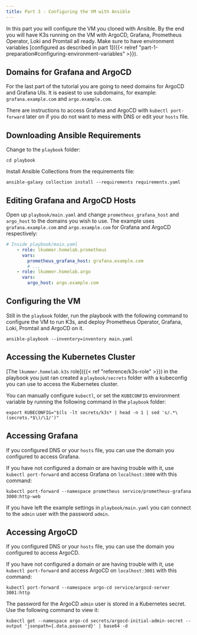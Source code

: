 ```yaml
---
title: Part 3 - Configuring the VM with Ansible
---
```


In this part you will configure the VM you cloned with Ansible.
By the end you will have K3s running on the VM with ArgoCD, Grafana, Prometheus Operator, Loki and Promtail all ready.
Make sure to have environment variables [configured as described in part 1]({{< relref "part-1-preparation#configuring-environment-variables" >}}).

## Domains for Grafana and ArgoCD

For the last part of the tutorial you are going to need domains for ArgoCD and Grafana UIs.
It is easiest to use subdomains, for example: `grafana.example.com` and `argo.example.com`.

There are instructions to access Grafana and ArgoCD with `kubectl port-forward` later on if you do not want to mess with DNS or edit your `hosts` file.

## Downloading Ansible Requirements

Change to the `playbook` folder:

```
cd playbook
```

Install Ansible Collections from the requirements file:

```
ansible-galaxy collection install --requirements requirements.yaml
```

## Editing Grafana and ArgoCD Hosts

Open up `playbook/main.yaml` and change `prometheus_grafana_host` and `argo_host` to the domains you wish to use.
The example uses `grafana.example.com` and `argo.example.com` for Grafana and ArgoCD respectively:

```yaml
# Inside playbook/main.yaml
    - role: lkummer.homelab.prometheus
      vars:
        prometheus_grafana_host: grafana.example.com
        # ...
    - role: lkummer.homelab.argo
      vars:
        argo_host: argo.example.com
```

## Configuring the VM

Still in the `playbook` folder,
run the playbook with the following command to configure the VM to run K3s, and deploy Prometheus Operator, Grafana, Loki, Promtail and ArgoCD on it.

```
ansible-playbook --inventory=inventory main.yaml
```

## Accessing the Kubernetes Cluster

[The `lkummer.homelab.k3s` role]({{< ref "reference/k3s-role" >}}) in the playbook you just ran created a `playbook/secrets` folder with a kubeconfig you can use to access the Kubernetes cluster.

You can manually configure `kubectl`, or set the `KUBECONFIG` environment variable by running the following command in the `playbook` folder:

```
export KUBECONFIG="$(ls -lt secrets/k3s* | head -n 1 | sed 's/.*\(secrets.*$\)/\1/')"
```

## Accessing Grafana

If you configured DNS or your `hosts` file, you can use the domain you configured to access Grafana.

If you have not configured a domain or are having trouble with it, use `kubectl port-forward` and access Grafana on `localhost:3000` with this command:

```
kubectl port-forward --namespace prometheus service/prometheus-grafana 3000:http-web
```

If you have left the example settings in `playbook/main.yaml` you can connect to the `admin` user with the password `admin`.

## Accessing ArgoCD

If you configured DNS or your `hosts` file, you can use the domain you configured to access ArgoCD.

If you have not configured a domain or are having trouble with it, use `kubectl port-forward` and access ArgoCD on `localhost:3001` with this command:

```
kubectl port-forward --namespace argo-cd service/argocd-server 3001:http
```

The password for the ArgoCD `admin` user is stored in a Kubernetes secret. Use the following command to view it:

```
kubectl get --namespace argo-cd secrets/argocd-initial-admin-secret --output 'jsonpath={.data.password}' | base64 -d
```
